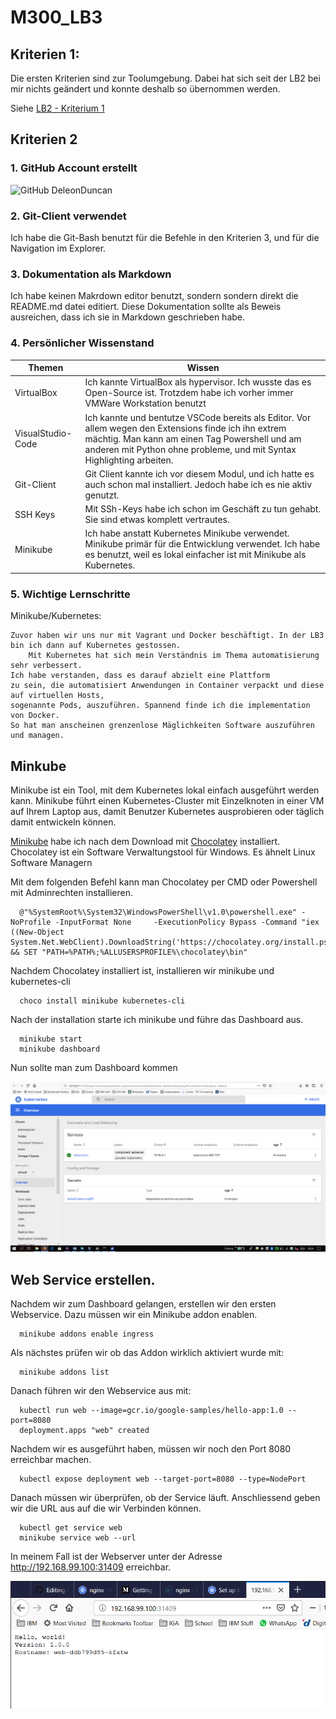 # M300_LB3


## Kriterien 1:

Die ersten Kriterien sind zur Toolumgebung.
Dabei hat sich seit der LB2 bei mir nichts geändert und konnte deshalb so übernommen werden.

Siehe [LB2 - Kriterium 1](https://github.com/DeleonDuncan/M300_LB2/blob/master/README.md#kriterien-1
) 


## Kriterien 2

### 1. GitHub Account erstellt

![GitHub DeleonDuncan](https://github.com/deleonduncan)


### 2. Git-Client verwendet

Ich habe die Git-Bash benutzt für die Befehle in den Kriterien 3, und für die Navigation im Explorer.


### 3. Dokumentation als Markdown
 
Ich habe keinen Makrdown editor benutzt, sondern sondern direkt die README.md datei editiert. Diese Dokumentation sollte als Beweis ausreichen, dass ich sie in Markdown geschrieben habe.


### 4. Persönlicher Wissenstand

Themen            | Wissen
----------------- | -------------
VirtualBox        | Ich kannte VirtualBox als hypervisor. Ich wusste das es Open-Source ist. Trotzdem habe ich vorher immer VMWare             Workstation benutzt
VisualStudio-Code | Ich kannte und bentutze VSCode bereits als Editor. Vor allem wegen den Extensions finde ich ihn extrem mächtig. Man kann am einen Tag Powershell und am anderen mit Python ohne probleme, und mit Syntax Highlighting arbeiten.
Git-Client        | Git Client kannte ich vor diesem Modul, und ich hatte es auch schon mal installiert. Jedoch habe ich es nie aktiv genutzt.
SSH Keys          | Mit SSh-Keys habe ich schon im Geschäft zu tun gehabt. Sie sind etwas komplett vertrautes.
Minikube	  | Ich habe anstatt Kubernetes Minikube verwendet. Minikube primär für die Entwicklung verwendet. Ich habe es benutzt, weil es lokal einfacher ist mit Minikube als Kubernetes.

### 5. Wichtige Lernschritte

Minikube/Kubernetes:
        
	Zuvor haben wir uns nur mit Vagrant und Docker beschäftigt. In der LB3 bin ich dann auf Kubernetes gestossen.
        Mit Kubernetes hat sich mein Verständnis im Thema automatisierung sehr verbessert. 
	Ich habe verstanden, dass es darauf abzielt eine Plattform
	zu sein, die automatisiert Anwendungen in Container verpackt und diese auf virtuellen Hosts, 
	sogenannte Pods, auszuführen. Spannend finde ich die implementation von Docker. 
	So hat man anscheinen grenzenlose Mäglichkeiten Software auszuführen und managen.



## Minkube

Minikube ist ein Tool, mit dem Kubernetes lokal einfach ausgeführt werden kann. Minikube führt einen Kubernetes-Cluster mit Einzelknoten in einer VM auf Ihrem Laptop aus, damit Benutzer Kubernetes ausprobieren oder täglich damit entwickeln können.

[Minikube](https://kubernetes.io/docs/tasks/tools/install-minikube/) habe ich nach dem Download mit [Chocolatey](https://chocolatey.org/) installiert. Chocolatey ist ein Software Verwaltungstool für Windows. Es ähnelt Linux Software Managern

Mit dem folgenden Befehl kann man Chocolatey per CMD oder Powershell mit Adminrechten installieren.

      @"%SystemRoot%\System32\WindowsPowerShell\v1.0\powershell.exe" -NoProfile -InputFormat None     -ExecutionPolicy Bypass -Command "iex ((New-Object    System.Net.WebClient).DownloadString('https://chocolatey.org/install.ps1'))" && SET "PATH=%PATH%;%ALLUSERSPROFILE%\chocolatey\bin"

Nachdem Chocolatey installiert ist, installieren wir minikube und kubernetes-cli

      choco install minikube kubernetes-cli

Nach der installation starte ich minikube und führe das Dashboard aus.

      minikube start
      minikube dashboard
      
Nun sollte man zum Dashboard kommen

<img src="https://github.com/DeleonDuncan/M300_LB3/blob/master/images/dashboard%20m300.PNG" alt="Dashboard minikube" title="" />

## Web Service erstellen.

Nachdem wir zum Dashboard gelangen, erstellen wir den ersten Webservice.
Dazu müssen wir ein Minikube addon enablen.

      minikube addons enable ingress

Als nächstes prüfen wir ob das Addon wirklich aktiviert wurde mit:

      minikube addons list

Danach führen wir den Webservice aus mit:

      kubectl run web --image=gcr.io/google-samples/hello-app:1.0 --port=8080
      deployment.apps "web" created

Nachdem wir es ausgeführt haben, müssen wir noch den Port 8080 erreichbar machen.

      kubectl expose deployment web --target-port=8080 --type=NodePort
      
Danach müssen wir überprüfen, ob der Service läuft. Anschliessend geben wir die URL aus auf die wir Verbinden können.

      kubectl get service web
      minikube service web --url
      
In meinem Fall ist der Webserver unter der Adresse http://192.168.99.100:31409 erreichbar.

<img src="https://github.com/DeleonDuncan/M300_LB3/blob/master/images/webt.PNG">
      






     



